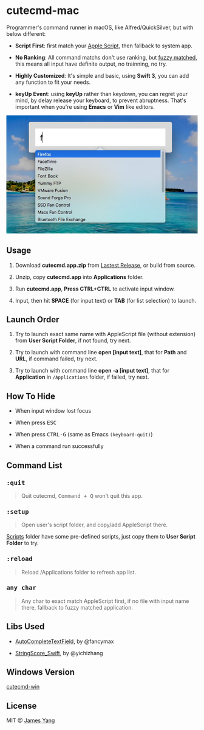 # cutecmd-mac
Programmer's command runner in macOS, like Alfred/QuickSilver, but with below different:

- **Script First**: first match your [Apple Script](https://developer.apple.com/library/content/documentation/AppleScript/Conceptual/AppleScriptLangGuide/introduction/ASLR_intro.html), then fallback to system app.

- **No Ranking**: All command matchs don't use ranking, but [fuzzy matched](https://github.com/yichizhang/StringScore_Swift), this means all input have definite output, no trainning, no try.

- **Highly Customized**: It's simple and basic, using **Swift 3**, you can add any function to fit your needs.

- **keyUp Event**: using **keyUp** rather than keydown, you can regret your mind, by delay release your keyboard, to prevent abruptness. That's important when you're using **Emacs** or **Vim** like editors.

![snapshot](snapshot.jpg)

## Usage

1. Download **cutecmd.app.zip** from [Lastest Release](https://github.com/futurist/cutecmd-mac/releases/latest), or build from source.

2. Unzip, copy **cutecmd.app** into **Applications** folder.

3. Run **cutecmd.app**, **Press CTRL+CTRL** to activate input window.

4. Input, then hit **SPACE** (for input text) or **TAB** (for list selection) to launch.


## Launch Order

1. Try to launch exact same name with AppleScript file (without extension) from **User Script Folder**, if not found, try next.

2. Try to launch with command line **open [input text]**, that for **Path** and **URL**, if command failed, try next.

3. Try to launch with command line **open -a [input text]**, that for **Application** in `/Applications` folder, if failed, try next.


## How To Hide

- When input window lost focus

- When press <kbd>ESC</kbd>

- When press <kbd>CTRL-G</kbd> (same as Emacs `(keyboard-quit)`)

- When a command run successfully


## Command List

### <kbd>:quit</kbd>
> Quit cutecmd, <kbd>Command + Q</kbd> won't quit this app.

### <kbd>:setup</kdb>
> Open user's script folder, and copy/add AppleScript there.

[Scripts](Scripts) folder have some pre-defined scripts, just copy them to **User Script Folder** to try.

### <kbd>:reload</kdb>
> Reload /Applications folder to refresh app list.

### <kbd>any char</kbd>
> Any char to exact match AppleScript first, if no file with input name there, fallback to fuzzy matched application.

## Libs Used

- [AutoCompleteTextField](https://github.com/fancymax/AutoCompleteTextField), by @fancymax

- [StringScore_Swift](https://github.com/yichizhang/StringScore_Swift), by @yichizhang

## Windows Version

[cutecmd-win](https://github.com/futurist/cutecmd)

## License

MIT @ [James Yang](https://github.com/futurist/)









